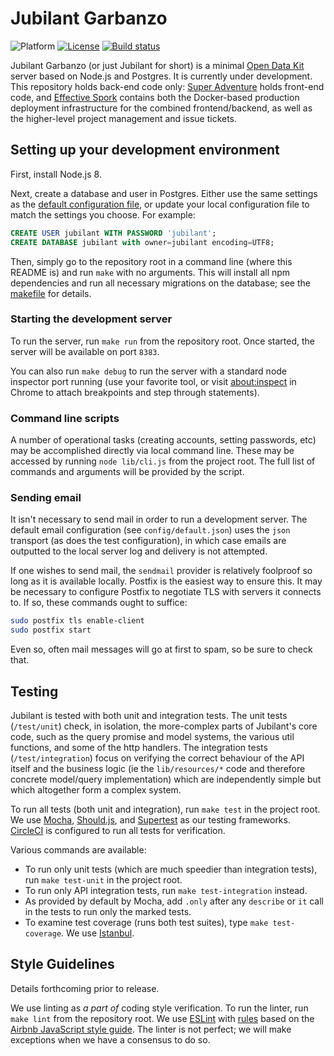 # Jubilant Garbanzo

![Platform](https://img.shields.io/badge/platform-Node.js-blue.svg)
[![License](https://img.shields.io/badge/license-Apache_2.0-blue.svg)](https://opensource.org/licenses/Apache-2.0)
[![Build status](https://circleci.com/gh/nafundi/jubilant-garbanzo.svg?style=shield)](https://circleci.com/gh/nafundi/jubilant-garbanzo)

Jubilant Garbanzo (or just Jubilant for short) is a minimal [Open Data Kit](https://opendatakit.org/) server based on Node.js and Postgres. It is currently under development. This repository holds back-end code only: [Super Adventure](https://github.com/nafundi/super-adventure) holds front-end code, and [Effective Spork](https://github.com/nafundi/effective-spork) contains both the Docker-based production deployment infrastructure for the combined frontend/backend, as well as the higher-level project management and issue tickets.

## Setting up your development environment

First, install Node.js 8.

Next, create a database and user in Postgres. Either use the same settings as the [default configuration file](config/default.json), or update your local configuration file to match the settings you choose. For example:

```sql
CREATE USER jubilant WITH PASSWORD 'jubilant';
CREATE DATABASE jubilant with owner=jubilant encoding=UTF8;
```

Then, simply go to the repository root in a command line (where this README is) and run `make` with no arguments. This will install all npm dependencies and run all necessary migrations on the database; see the [makefile](Makefile) for details.

### Starting the development server

To run the server, run `make run` from the repository root. Once started, the server will be available on port `8383`.

You can also run `make debug` to run the server with a standard node inspector port running (use your favorite tool, or visit [about:inspect](chrome://inspect) in Chrome to attach breakpoints and step through statements).

### Command line scripts

A number of operational tasks (creating accounts, setting passwords, etc) may be accomplished directly via local command line. These may be accessed by running `node lib/cli.js` from the project root. The full list of commands and arguments will be provided by the script.

### Sending email

It isn't necessary to send mail in order to run a development server. The default email configuration (see `config/default.json`) uses the `json` transport (as does the test configuration), in which case emails are outputted to the local server log and delivery is not attempted.

If one wishes to send mail, the `sendmail` provider is relatively foolproof so long as it is available locally. Postfix is the easiest way to ensure this. It may be necessary to configure Postfix to negotiate TLS with servers it connects to. If so, these commands ought to suffice:

```bash
sudo postfix tls enable-client
sudo postfix start
```

Even so, often mail messages will go at first to spam, so be sure to check that.

## Testing

Jubilant is tested with both unit and integration tests. The unit tests (`/test/unit`) check, in isolation, the more-complex parts of Jubilant's core code, such as the query promise and model systems, the various util functions, and some of the http handlers. The integration tests (`/test/integration`) focus on verifying the correct behaviour of the API itself and the business logic (ie the `lib/resources/*` code and therefore concrete model/query implementation) which are independently simple but which altogether form a complex system.

To run all tests (both unit and integration), run `make test` in the project root. We use [Mocha](https://mochajs.org/), [Should.js](https://shouldjs.github.io/), and [Supertest](https://github.com/visionmedia/supertest) as our testing frameworks. [CircleCI](https://circleci.com/gh/nafundi/jubilant-garbanzo) is configured to run all tests for verification.

Various commands are available:

* To run only unit tests (which are much speedier than integration tests), run `make test-unit` in the project root.
* To run only API integration tests, run `make test-integration` instead.
* As provided by default by Mocha, add `.only` after any `describe` or `it` call in the tests to run only the marked tests.
* To examine test coverage (runs both test suites), type `make test-coverage`. We use [Istanbul](https://istanbul.js.org/).

## Style Guidelines

Details forthcoming prior to release.

We use linting as _a part of_ coding style verification. To run the linter, run `make lint` from the repository root. We use [ESLint](https://eslint.org/) with [rules](.eslintrc.json) based on the [Airbnb JavaScript style guide](https://github.com/airbnb/javascript). The linter is not perfect; we will make exceptions when we have a consensus to do so.

